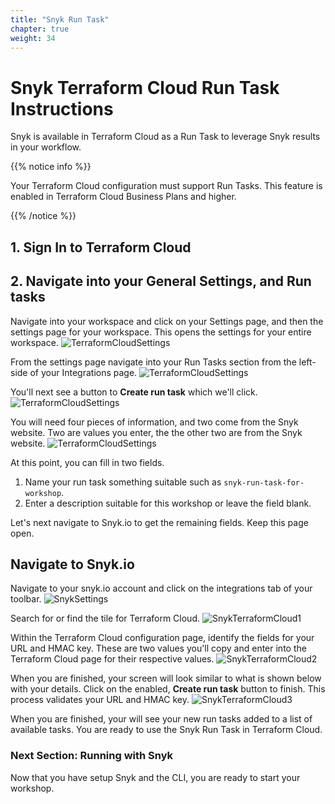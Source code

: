 ```yaml
---
title: "Snyk Run Task"
chapter: true
weight: 34
---
```


# Snyk Terraform Cloud Run Task Instructions
Snyk is available in Terraform Cloud as a Run Task to leverage Snyk results in your workflow.

{{% notice info %}}
<p style='text-align: left;'>
Your Terraform Cloud configuration must support Run Tasks.  This feature is enabled in Terraform Cloud Business Plans and higher.
</p>
{{% /notice %}}

## 1. Sign In to Terraform Cloud


## 2. Navigate into your General Settings, and Run tasks
Navigate into your workspace and click on your Settings page, and then the settings page for your workspace.  This opens the settings for your entire workspace.
![TerraformCloudSettings](/images/tfc-toolbar-1.png)

From the settings page navigate into your Run Tasks section from the left-side of your Integrations page.
![TerraformCloudSettings](/images/tfc-settings-1.png)

You'll next see a button to **Create run task** which we'll click.
![TerraformCloudSettings](/images/tfc-settings-run-tasks-1.png)

You will need four pieces of information, and two come from the Snyk website.  Two are values you enter, the the other two are from the Snyk website.
![TerraformCloudSettings](/images/tfc-settings-run-tasks-2.png)

At this point, you can fill in two fields.

1. Name your run task something suitable such as `snyk-run-task-for-workshop`.
1. Enter a description suitable for this workshop or leave the field blank.  


Let's next navigate to Snyk.io to get the remaining fields.  Keep this page open.

## Navigate to Snyk.io
Navigate to your snyk.io account and click on the integrations tab of your toolbar.
![SnykSettings](/images/snyk-settings-toolbar-2.png)

Search for or find the tile for Terraform Cloud.
![SnykTerraformCloud1](/images/snyk-tfc-settings-1.png)

Within the Terraform Cloud configuration page, identify the fields for your URL and  HMAC key.  These are two values you'll copy and enter into the Terraform Cloud page for their respective values.
![SnykTerraformCloud2](/images/snyk-tfc-settings-2.png)

When you are finished, your screen will look similar to what is shown below with your details.  Click on the enabled, **Create run task** button to finish.  This process validates your URL and HMAC key.
![SnykTerraformCloud3](/images/tfc-settings-run-tasks-3.png)

When you are finished, your will see your new run tasks added to a list of available tasks.  You are ready to use the Snyk Run Task in Terraform Cloud.

### Next Section: Running with Snyk
Now that you have setup Snyk and the CLI, you are ready to start your workshop.

